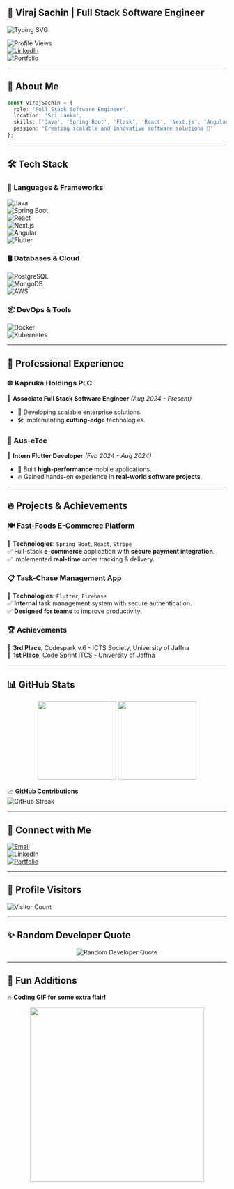 
## 🚀 Viraj Sachin | Full Stack Software Engineer  

![Typing SVG](https://readme-typing-svg.herokuapp.com?font=Fira+Code&size=22&pause=1000&color=F70000&center=true&vCenter=true&multiline=true&width=700&height=60&lines=Passionate+Software+Engineer;Building+Scalable+and+Innovative+Solutions!🔥)  

![Profile Views](https://komarev.com/ghpvc/?username=visa-dev&style=flat-square)  
[![LinkedIn](https://img.shields.io/badge/LinkedIn-Connect-blue?style=flat-square&logo=linkedin)](https://www.linkedin.com/in/virajsachin)  
[![Portfolio](https://img.shields.io/badge/Portfolio-Visit-green?style=flat-square)](https://virajsachin.dev)  

---

## 🎯 About Me  

```typescript
const virajSachin = {
  role: 'Full Stack Software Engineer',
  location: 'Sri Lanka',
  skills: ['Java', 'Spring Boot', 'Flask', 'React', 'Next.js', 'Angular', 'Flutter', 'AWS'],
  passion: 'Creating scalable and innovative software solutions 🚀'
};
```

---

## 🛠 Tech Stack  

### 🚀 Languages & Frameworks  
![Java](https://img.shields.io/badge/Java-ED8B00?style=for-the-badge&logo=java&logoColor=white)  
![Spring Boot](https://img.shields.io/badge/Spring%20Boot-6DB33F?style=for-the-badge&logo=spring&logoColor=white)  
![React](https://img.shields.io/badge/React-20232A?style=for-the-badge&logo=react&logoColor=61DAFB)  
![Next.js](https://img.shields.io/badge/Next.js-black?style=for-the-badge&logo=next.js&logoColor=white)  
![Angular](https://img.shields.io/badge/Angular-DD0031?style=for-the-badge&logo=angular&logoColor=white)  
![Flutter](https://img.shields.io/badge/Flutter-02569B?style=for-the-badge&logo=flutter&logoColor=white)  

### 🛢️ Databases & Cloud  
![PostgreSQL](https://img.shields.io/badge/PostgreSQL-316192?style=for-the-badge&logo=postgresql&logoColor=white)  
![MongoDB](https://img.shields.io/badge/MongoDB-4EA94B?style=for-the-badge&logo=mongodb&logoColor=white)  
![AWS](https://img.shields.io/badge/AWS-232F3E?style=for-the-badge&logo=amazon-aws&logoColor=white)  

### 📦 DevOps & Tools  
![Docker](https://img.shields.io/badge/Docker-2496ED?style=for-the-badge&logo=docker&logoColor=white)  
![Kubernetes](https://img.shields.io/badge/Kubernetes-326CE5?style=for-the-badge&logo=kubernetes&logoColor=white)  

---

## 💼 Professional Experience  

### 🌐 Kapruka Holdings PLC  
**🔹 Associate Full Stack Software Engineer** *(Aug 2024 - Present)*  
- 🚀 Developing scalable enterprise solutions.  
- 🛠 Implementing **cutting-edge** technologies.  

### 🚀 Aus-eTec  
**🔹 Intern Flutter Developer** *(Feb 2024 - Aug 2024)*  
- 📱 Built **high-performance** mobile applications.  
- 🔥 Gained hands-on experience in **real-world software projects**.  

---

## 🔥 Projects & Achievements  

### 🍽️ Fast-Foods E-Commerce Platform  
**🔹 Technologies**: `Spring Boot`, `React`, `Stripe`  
✅ Full-stack **e-commerce** application with **secure payment integration**.  
✅ Implemented **real-time** order tracking & delivery.  

### 📋 Task-Chase Management App  
**🔹 Technologies**: `Flutter`, `Firebase`  
✅ **Internal** task management system with secure authentication.  
✅ **Designed for teams** to improve productivity.  

### 🏆 Achievements  
🥉 **3rd Place**, Codespark v.6 - ICTS Society, University of Jaffna  
🥇 **1st Place**, Code Sprint ITCS - University of Jaffna  

---

## 📊 GitHub Stats  

<div align="center">
  <img height="180em" src="https://github-readme-stats.vercel.app/api?username=visa-dev&show_icons=true&theme=radical&include_all_commits=true&count_private=true"/>
  <img height="180em" src="https://github-readme-stats.vercel.app/api/top-langs/?username=visa-dev&layout=compact&langs_count=7&theme=radical"/>
</div>  

📈 **GitHub Contributions**  
![GitHub Streak](https://github-readme-streak-stats.herokuapp.com/?user=visa-dev&theme=radical)  

---

## 🤝 Connect with Me  

[![Email](https://img.shields.io/badge/Email-virajsachin.dev@gmail.com-red?style=flat-square&logo=gmail)](mailto:virajsachin.dev@gmail.com)  
[![LinkedIn](https://img.shields.io/badge/LinkedIn-Connect-blue?style=flat-square&logo=linkedin)](https://www.linkedin.com/in/virajsachin)  
[![Portfolio](https://img.shields.io/badge/Portfolio-Visit-green?style=flat-square)](https://virajsachin.dev)  

---

## 🌈 Profile Visitors  

![Visitor Count](https://profile-counter.glitch.me/visa-dev/count.svg)  

---

## ✨ Random Developer Quote  

<div align="center">
  <img src="https://quotes-github-readme.vercel.app/api?type=horizontal&theme=radical" alt="Random Developer Quote"/>
</div>  

---

## 🎉 Fun Additions  

🔥 **Coding GIF for some extra flair!**  
<div align="center">
  <img src="https://media.giphy.com/media/qgQUggAC3Pfv687qPC/giphy.gif" width="400px" />
</div>  
